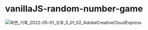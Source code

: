 # vanillaJS-random-number-game

![화면_기록_2022-05-01_오후_5_01_02_AdobeCreativeCloudExpress](https://user-images.githubusercontent.com/91870110/166137726-23975111-7692-4ce6-b658-03df12193166.gif)
